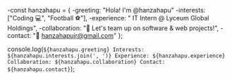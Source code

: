 -const hanzahapu = {
-greeting: "Hola! I'm @hanzahapu"
-interests: ["Coding 💻", "Football ⚽"],
-experience: " IT Intern @ Lyceum Global Holdings",
-collaboration: "🤝 Let's team up on software & web projects!",
-contact: "📩 hanzahapujr@gmail.com"
};

console.log(`
${hanzahapu.greeting}
Interests: ${hanzahapu.interests.join(', ')}
Experience: ${hanzahapu.experience}
Collaboration: ${hanzahapu.collaboration}
Contact: ${hanzahapu.contact}
`);

<!---
hanzahapu/hanzahapu is a ✨ special ✨ repository because its `README.md` (this file) appears on your GitHub profile.
You can click the Preview link to take a look at your changes.
--->
